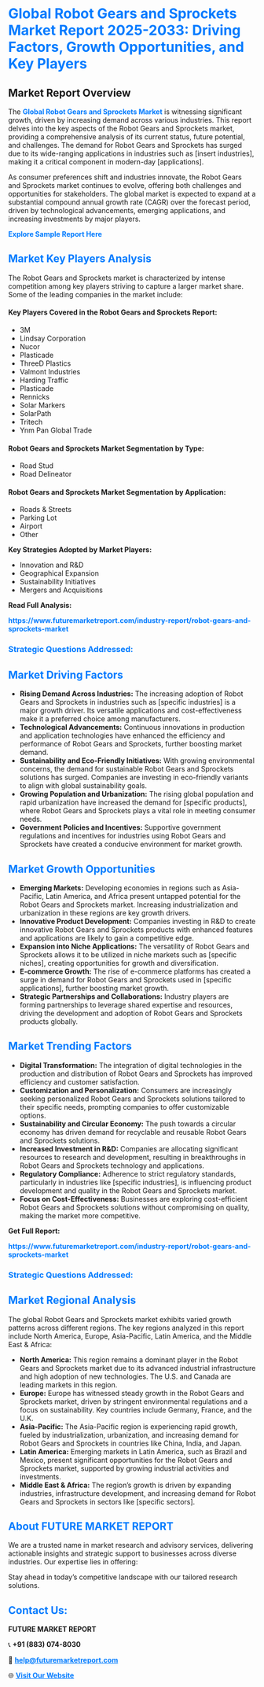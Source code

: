 <h1 style="color: #007BFF;">Global Robot Gears and Sprockets Market Report 2025-2033: Driving Factors, Growth Opportunities, and Key Players</h1>

<section id="overview">
<h2>Market Report Overview</h2>
<p>The <a href="https://www.futuremarketreport.com/industry-report/robot-gears-and-sprockets-market" style="color: #007BFF; text-decoration: none;"><strong>Global Robot Gears and Sprockets Market</strong></a> is witnessing significant growth, driven by increasing demand across various industries. This report delves into the key aspects of the Robot Gears and Sprockets market, providing a comprehensive analysis of its current status, future potential, and challenges. The demand for Robot Gears and Sprockets has surged due to its wide-ranging applications in industries such as [insert industries], making it a critical component in modern-day [applications].</p>
<p>As consumer preferences shift and industries innovate, the Robot Gears and Sprockets market continues to evolve, offering both challenges and opportunities for stakeholders. The global market is expected to expand at a substantial compound annual growth rate (CAGR) over the forecast period, driven by technological advancements, emerging applications, and increasing investments by major players.</p>
</section>

<section id="overview">
<p><a href="https://www.futuremarketreport.com/request-sample/reportId=32276" style="color: #007BFF; text-decoration: none;"><strong>Explore Sample Report Here</strong></a></p>
</section>

<section id="key-players">
<h2 style="color: #007BFF;">Market Key Players Analysis</h2>
<p>The Robot Gears and Sprockets market is characterized by intense competition among key players striving to capture a larger market share. Some of the leading companies in the market include:</p>
<h4>Key Players Covered in the Robot Gears and Sprockets Report:</h4>
<ul><li>3M</li><li>Lindsay Corporation</li><li>Nucor</li><li>Plasticade</li><li>ThreeD Plastics</li><li>Valmont Industries</li><li>Harding Traffic</li><li>Plasticade</li><li>Rennicks</li><li>Solar Markers</li><li>SolarPath</li><li>Tritech</li><li>Ynm Pan Global Trade</li></ul>
<h4>Robot Gears and Sprockets Market Segmentation by Type:</h4>
<ul><li>Road Stud</li><li>Road Delineator</li></ul>

<h4>Robot Gears and Sprockets Market Segmentation by Application:</h4>
<ul><li>Roads &amp; Streets</li><li>Parking Lot</li><li>Airport</li><li>Other</li></ul>
<p><strong>Key Strategies Adopted by Market Players:</strong></p>
<ul>
<li>Innovation and R&D</li>
<li>Geographical Expansion</li>
<li>Sustainability Initiatives</li>
<li>Mergers and Acquisitions</li>
</ul>
</section>

<section>
<p><strong>Read Full Analysis: </strong></p><a href="https://www.futuremarketreport.com/industry-report/robot-gears-and-sprockets-market" style="color: #007BFF; text-decoration: none;"><strong>https://www.futuremarketreport.com/industry-report/robot-gears-and-sprockets-market</strong></a>
<h3 style="color: #007BFF;">Strategic Questions Addressed:</h3>
</section>

<section id="driving-factors">
<h2 style="color: #007BFF;">Market Driving Factors</h2>
<ul>
<li><strong>Rising Demand Across Industries:</strong> The increasing adoption of Robot Gears and Sprockets in industries such as [specific industries] is a major growth driver. Its versatile applications and cost-effectiveness make it a preferred choice among manufacturers.</li>
<li><strong>Technological Advancements:</strong> Continuous innovations in production and application technologies have enhanced the efficiency and performance of Robot Gears and Sprockets, further boosting market demand.</li>
<li><strong>Sustainability and Eco-Friendly Initiatives:</strong> With growing environmental concerns, the demand for sustainable Robot Gears and Sprockets solutions has surged. Companies are investing in eco-friendly variants to align with global sustainability goals.</li>
<li><strong>Growing Population and Urbanization:</strong> The rising global population and rapid urbanization have increased the demand for [specific products], where Robot Gears and Sprockets plays a vital role in meeting consumer needs.</li>
<li><strong>Government Policies and Incentives:</strong> Supportive government regulations and incentives for industries using Robot Gears and Sprockets have created a conducive environment for market growth.</li>
</ul>
</section>

<section id="growth-opportunities">
<h2 style="color: #007BFF;">Market Growth Opportunities</h2>
<ul>
<li><strong>Emerging Markets:</strong> Developing economies in regions such as Asia-Pacific, Latin America, and Africa present untapped potential for the Robot Gears and Sprockets market. Increasing industrialization and urbanization in these regions are key growth drivers.</li>
<li><strong>Innovative Product Development:</strong> Companies investing in R&D to create innovative Robot Gears and Sprockets products with enhanced features and applications are likely to gain a competitive edge.</li>
<li><strong>Expansion into Niche Applications:</strong> The versatility of Robot Gears and Sprockets allows it to be utilized in niche markets such as [specific niches], creating opportunities for growth and diversification.</li>
<li><strong>E-commerce Growth:</strong> The rise of e-commerce platforms has created a surge in demand for Robot Gears and Sprockets used in [specific applications], further boosting market growth.</li>
<li><strong>Strategic Partnerships and Collaborations:</strong> Industry players are forming partnerships to leverage shared expertise and resources, driving the development and adoption of Robot Gears and Sprockets products globally.</li>
</ul>
</section>

<section id="trending-factors">
<h2 style="color: #007BFF;">Market Trending Factors</h2>
<ul>
<li><strong>Digital Transformation:</strong> The integration of digital technologies in the production and distribution of Robot Gears and Sprockets has improved efficiency and customer satisfaction.</li>
<li><strong>Customization and Personalization:</strong> Consumers are increasingly seeking personalized Robot Gears and Sprockets solutions tailored to their specific needs, prompting companies to offer customizable options.</li>
<li><strong>Sustainability and Circular Economy:</strong> The push towards a circular economy has driven demand for recyclable and reusable Robot Gears and Sprockets solutions.</li>
<li><strong>Increased Investment in R&D:</strong> Companies are allocating significant resources to research and development, resulting in breakthroughs in Robot Gears and Sprockets technology and applications.</li>
<li><strong>Regulatory Compliance:</strong> Adherence to strict regulatory standards, particularly in industries like [specific industries], is influencing product development and quality in the Robot Gears and Sprockets market.</li>
<li><strong>Focus on Cost-Effectiveness:</strong> Businesses are exploring cost-efficient Robot Gears and Sprockets solutions without compromising on quality, making the market more competitive.</li>
</ul>
</section>

<section>
<p><strong>Get Full Report: </strong></p><a href="https://www.futuremarketreport.com/industry-report/robot-gears-and-sprockets-market" style="color: #007BFF; text-decoration: none;"><strong>https://www.futuremarketreport.com/industry-report/robot-gears-and-sprockets-market</strong></a>
<h3 style="color: #007BFF;">Strategic Questions Addressed:</h3>
</section>


<section id="regional-analysis">
<h2 style="color: #007BFF;">Market Regional Analysis</h2>
<p>The global Robot Gears and Sprockets market exhibits varied growth patterns across different regions. The key regions analyzed in this report include North America, Europe, Asia-Pacific, Latin America, and the Middle East & Africa:</p>
<ul>
<li><strong>North America:</strong> This region remains a dominant player in the Robot Gears and Sprockets market due to its advanced industrial infrastructure and high adoption of new technologies. The U.S. and Canada are leading markets in this region.</li>
<li><strong>Europe:</strong> Europe has witnessed steady growth in the Robot Gears and Sprockets market, driven by stringent environmental regulations and a focus on sustainability. Key countries include Germany, France, and the U.K.</li>
<li><strong>Asia-Pacific:</strong> The Asia-Pacific region is experiencing rapid growth, fueled by industrialization, urbanization, and increasing demand for Robot Gears and Sprockets in countries like China, India, and Japan.</li>
<li><strong>Latin America:</strong> Emerging markets in Latin America, such as Brazil and Mexico, present significant opportunities for the Robot Gears and Sprockets market, supported by growing industrial activities and investments.</li>
<li><strong>Middle East & Africa:</strong> The region’s growth is driven by expanding industries, infrastructure development, and increasing demand for Robot Gears and Sprockets in sectors like [specific sectors].</li>
</ul>
</section>

<footer>
<h2 style="color: #007BFF;">About FUTURE MARKET REPORT</h2>
<p>We are a trusted name in market research and advisory services, delivering actionable insights and strategic support to businesses across diverse industries. Our expertise lies in offering:</p>

<p>Stay ahead in today’s competitive landscape with our tailored research solutions.</p>

<h2 style="color: #007BFF;">Contact Us:</h2>
<p><strong>FUTURE MARKET REPORT</strong></p>
<p>📞 <strong>+91 (883) 074-8030</strong></p>
<p>📧 <strong><a href="mailto:help@futuremarketreport.com" style="color: #007BFF;">help@futuremarketreport.com</a></strong></p>
<p>🌐 <strong><a href="https://www.futuremarketreport.com/" style="color: #007BFF;">Visit Our Website</a></strong></p>
</footer>